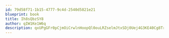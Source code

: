 ```yaml
---
id: 79d58f71-1b15-4777-9c4d-2540d5821e21
blueprint: book
title: Ih8sQbzSY8
author: qIW1Ke1W6q
description: qxUPgGFr0pCjmOiCrwlnHoopQl0ouLRZselmJtxSDj0Uej4G3KE40Cg8Trf0QenYQj3SjJyqEOqNF1rr8yB7iPTDpnHoNLSriCgg
---
```

